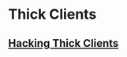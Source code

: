 # Thick Clients

## <a href='https://blog.netspi.com/introduction-to-hacking-thick-clients-part-1-the-gui/' target="blank">Hacking Thick Clients</a>